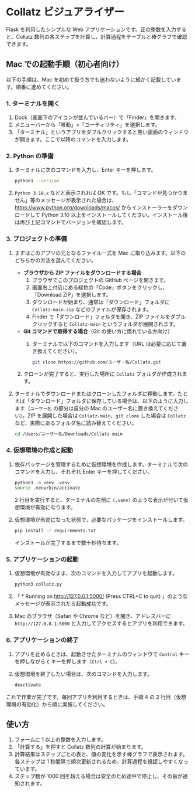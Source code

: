 # Collatz ビジュアライザー

Flask を利用したシンプルな Web アプリケーションです。正の整数を入力すると、Collatz 数列の各ステップを計算し、計算過程をテーブルと棒グラフで確認できます。

## Mac での起動手順（初心者向け）

以下の手順は、Mac を初めて扱う方でも迷わないように細かく記載しています。順番に進めてください。

### 1. ターミナルを開く

1. Dock（画面下のアイコンが並んでいるバー）で「Finder」を開きます。
2. メニューバーから「移動」>「ユーティリティ」を選択します。
3. 「ターミナル」というアプリをダブルクリックすると黒い画面のウィンドウが開きます。ここで以降のコマンドを入力します。

### 2. Python の準備

1. ターミナルに次のコマンドを入力し、Enter キーを押します。

   ```bash
   python3 --version
   ```

2. `Python 3.10.x` などと表示されれば OK です。もし「コマンドが見つかりません」等のメッセージが表示された場合は、<https://www.python.org/downloads/macos/> からインストーラーをダウンロードして Python 3.10 以上をインストールしてください。インストール後は再び上記コマンドでバージョンを確認します。

### 3. プロジェクトの準備

1. まずはこのアプリの元となるファイル一式を Mac に取り込みます。以下のどちらかの方法を選んでください。
   - **ブラウザから ZIP ファイルをダウンロードする場合**
     1. ブラウザでこのプロジェクトの GitHub ページを開きます。
     2. 画面右上付近にある緑色の「Code」ボタンをクリックし、「Download ZIP」を選択します。
     3. ダウンロードが始まり、通常は「ダウンロード」フォルダに `Collatz-main.zip` などのファイルが保存されます。
     4. Finder で「ダウンロード」フォルダを開き、ZIP ファイルをダブルクリックすると `Collatz-main` というフォルダが展開されます。
   - **Git コマンドで取得する場合**（Git の使い方に慣れている方向け）
     1. ターミナルで以下のコマンドを入力します（URL は必要に応じて置き換えてください）。

        ```bash
        git clone https://github.com/ユーザー名/Collatz.git
        ```

    2. クローンが完了すると、実行した場所に `Collatz` フォルダが作成されます。
2. ターミナルでダウンロードまたはクローンしたフォルダに移動します。たとえば「ダウンロード」フォルダに保存している場合は、以下のように入力します（`ユーザー名` の部分は自分の Mac のユーザー名に置き換えてください）。ZIP を展開した場合は `Collatz-main`、`git clone` した場合は `Collatz` など、実際にあるフォルダ名に読み替えてください。

   ```bash
   cd /Users/ユーザー名/Downloads/Collatz-main
   ```

### 4. 仮想環境の作成と起動

1. 依存パッケージを管理するために仮想環境を作成します。ターミナルで次のコマンドを入力し、それぞれ Enter キーを押してください。

   ```bash
   python3 -m venv .venv
   source .venv/bin/activate
   ```

   2 行目を実行すると、ターミナルの左側に `(.venv)` のような表示が付いて仮想環境が有効になります。

2. 仮想環境が有効になった状態で、必要なパッケージをインストールします。

   ```bash
   pip install -r requirements.txt
   ```

   インストールが完了するまで数十秒待ちます。

### 5. アプリケーションの起動

1. 仮想環境が有効なまま、次のコマンドを入力してアプリを起動します。

   ```bash
   python3 collatz.py
   ```

2. 「 * Running on http://127.0.0.1:5000/ (Press CTRL+C to quit) 」のようなメッセージが表示されたら起動成功です。
3. Mac のブラウザ（Safari や Chrome など）を開き、アドレスバーに `http://127.0.0.1:5000` と入力してアクセスするとアプリを利用できます。

### 6. アプリケーションの終了

1. アプリを止めるときは、起動させたターミナルのウィンドウで `Control` キーを押しながら `C` キーを押します（`Ctrl + C`）。
2. 仮想環境を終了したい場合は、次のコマンドを入力します。

   ```bash
   deactivate
   ```

これで作業が完了です。毎回アプリを利用するときは、手順 4 の 2 行目（仮想環境の有効化）から順に実施してください。

## 使い方

1. フォームに 1 以上の整数を入力します。
2. 「計算する」を押すと Collatz 数列の計算が始まります。
3. 計算結果はステップごとの表と、値の変化を示す棒グラフで表示されます。各ステップは 1 秒間隔で順次更新されるため、計算過程を視認しやすくなっています。
4. ステップ数が 1000 回を超える場合は安全のため途中で停止し、その旨が通知されます。
